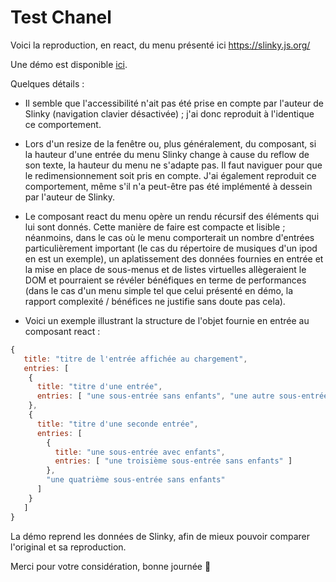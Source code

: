 # Test Chanel

Voici la reproduction, en react, du menu présenté ici https://slinky.js.org/

Une démo est disponible [ici](https://slinky-chanel.web.app/).


Quelques détails :

- Il semble que l'accessibilité n'ait pas été prise en compte par l'auteur de Slinky (navigation clavier désactivée) ; j'ai donc reproduit à l'identique ce comportement.

- Lors d'un resize de la fenêtre ou, plus généralement, du composant, si la hauteur d'une entrée du menu Slinky change à cause du reflow de son texte, la hauteur du menu ne s'adapte pas. Il faut naviguer pour que le redimensionnement soit pris en compte. J'ai également reproduit ce comportement, même s'il n'a peut-être pas été implémenté à dessein par l'auteur de Slinky.

- Le composant react du menu opère un rendu récursif des éléments qui lui sont donnés. Cette manière de faire est compacte et lisible ; néanmoins, dans le cas où le menu comporterait un nombre d'entrées particulièrement important (le cas du répertoire de musiques d'un ipod en est un exemple), un aplatissement des données fournies en entrée et la mise en place de sous-menus et de listes virtuelles allègeraient le DOM et pourraient se révéler bénéfiques en terme de performances (dans le cas d'un menu simple tel que celui présenté en démo, la rapport complexité / bénéfices ne justifie sans doute pas cela).

- Voici un exemple illustrant la structure de l'objet fournie en entrée au composant react :
```js
{
   title: "titre de l'entrée affichée au chargement",
   entries: [
    {
      title: "titre d'une entrée",
      entries: [ "une sous-entrée sans enfants", "une autre sous-entrée sans enfants"]
    },
    {
      title: "titre d'une seconde entrée",
      entries: [
        {
          title: "une sous-entrée avec enfants",
          entries: [ "une troisième sous-entrée sans enfants" ]
        },
        "une quatrième sous-entrée sans enfants"
      ]
    }
   ]
}

```
La démo reprend les données de Slinky, afin de mieux pouvoir comparer l'original et sa reproduction.

Merci pour votre considération, bonne journée 🌿
